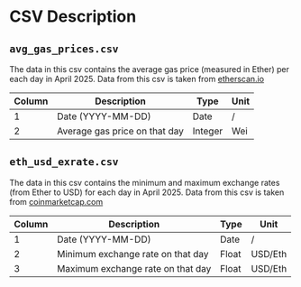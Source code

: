 # CSV Description

## `avg_gas_prices.csv`

The data in this csv contains the average gas price (measured in Ether) per each day in April 2025.
Data from this csv is taken from [etherscan.io](https://etherscan.io/chart/gasprice)

| **Column** | **Description**               | **Type** | **Unit** |
| ---------- | ----------------------------- | -------- | -------- |
| 1          | Date (YYYY-MM-DD)             | Date     | /        |
| 2          | Average gas price on that day | Integer  | Wei      |

## `eth_usd_exrate.csv`

The data in this csv contains the minimum and maximum exchange rates (from Ether to USD) for each day in April 2025.
Data from this csv is taken from [coinmarketcap.com](https://coinmarketcap.com/currencies/ethereum/historical-data/)

| **Column** | **Description**                   | **Type** | **Unit** |
| ---------- | --------------------------------- | -------- | -------- |
| 1          | Date (YYYY-MM-DD)                 | Date     | /        |
| 2          | Minimum exchange rate on that day | Float    | USD/Eth  |
| 3          | Maximum exchange rate on that day | Float    | USD/Eth  |

